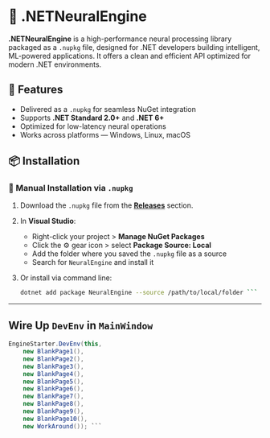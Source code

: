 # 🧠 .NETNeuralEngine

**.NETNeuralEngine** is a high-performance neural processing library packaged as a `.nupkg` file, designed for .NET developers building intelligent, ML-powered applications. It offers a clean and efficient API optimized for modern .NET environments.

## 🚀 Features

- Delivered as a `.nupkg` for seamless NuGet integration
- Supports **.NET Standard 2.0+** and **.NET 6+**
- Optimized for low-latency neural operations
- Works across platforms — Windows, Linux, macOS

## 📦 Installation

### 🔧 Manual Installation via `.nupkg`

1. Download the `.nupkg` file from the [**Releases**](https://github.com/skynetbee/.NETNeuralEngine/releases) section.

2. In **Visual Studio**:
   - Right-click your project > **Manage NuGet Packages**
   - Click the ⚙️ gear icon > select **Package Source: Local**
   - Add the folder where you saved the `.nupkg` file as a source
   - Search for `NeuralEngine` and install it

3. Or install via command line:

   ```bash
   dotnet add package NeuralEngine --source /path/to/local/folder ```
---
## Wire Up `DevEnv` in **`MainWindow`**

```cs
EngineStarter.DevEnv(this,
    new BlankPage1(),
    new BlankPage2(), 
    new BlankPage3(),
    new BlankPage4(), 
    new BlankPage5(),
    new BlankPage6(),
    new BlankPage7(),
    new BlankPage8(),
    new BlankPage9(),
    new BlankPage10(),
    new WorkAround()); ```
